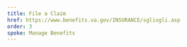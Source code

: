 ```yaml
---
title: File a Claim
href: https://www.benefits.va.gov/INSURANCE/sglivgli.asp
order: 3
spoke: Manage Benefits
---
```

